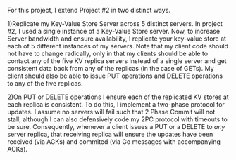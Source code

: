For this project, I extend Project #2 in two distinct ways. 

1)Replicate my Key-Value Store Server across 5 distinct servers.  In project #2, I used a single instance of a Key-Value Store server.  Now, to increase Server bandwidth and ensure availability, I replicate your key-value store at each of 5 different instances of my servers.   Note that my client code should not have to change radically, only in that my clients should be able to contact any of the five KV replica servers instead of a single server and get consistent data back from any of the replicas (in the case of GETs).  My client should also be able to issue PUT operations and DELETE operations to any of the five replicas.    

2)On PUT or DELETE operations I ensure each of the replicated KV stores at each replica is consistent.  To do this, I implement a two-phase protocol for updates.  I assume no servers will fail such that 2 Phase Commit will not stall, although I can also defensively code my 2PC protocol with timeouts to be sure.  Consequently, whenever a client issues a PUT or a DELETE to *any* server replica, that receiving replica will ensure the updates have been received (via ACKs) and commited (via Go messages with accompanying ACKs).  
